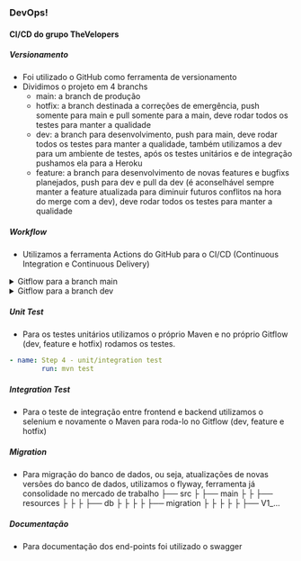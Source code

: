 ### DevOps!

#### CI/CD do grupo TheVelopers

##### Versionamento
- Foi utilizado o GitHub como ferramenta de versionamento
- Dividimos o projeto em 4 branchs
  - main: a branch de produção
  - hotfix: a branch destinada a correções de emergência, push somente para main e pull somente para a main, deve rodar todos os testes para manter a qualidade
  - dev: a branch para desenvolvimento, push para main, deve rodar todos os testes para manter a qualidade, também utilizamos a dev para um ambiente de testes, após os testes unitários e de integração pushamos ela para a Heroku
  - feature: a branch para desenvolvimento de novas features e bugfixs planejados, push para dev e pull da dev (é aconselhável sempre manter a feature atualizada para diminuir futuros conflitos na hora do merge com a dev), deve rodar todos os testes para manter a qualidade

##### Workflow 
- Utilizamos a ferramenta Actions do GitHub para o CI/CD (Continuous Integration e Continuous Delivery)

<details>
<summary>Gitflow para a branch main</summary>

```yaml

name: CI Main

on:
    push:
        branches: [ main ]

jobs:
  clean_build_deploy:
  
    runs-on: ubuntu-latest

    # Setando o ambiente
    environment:
      name: main

    steps:
      - name: Step 1 - checkout
        uses: actions/checkout@v2

      - name: Step 2 - set up JDK 11
        uses: actions/setup-java@v1
        with:
          java-version: 11
      
      - name: Step 3 - cache local Maven repository
        uses: actions/cache@v3
        with:
            path: ~/.m2/repository
            key: ${{ runner.os }}-maven-${{ hashFiles('**/pom.xml') }}
            restore-keys: |
                        ${{ runner.os }}-maven-  
      
      - name: Step 4 - clean and build
        run: mvn -B -DskipTests clean package
    
      - name: Step 5 - build and push docker image
        uses: mr-smithers-excellent/docker-build-push@v4
        with:
            image: jef771/sas-app
            registry: docker.io
            username: ${{ secrets.DOCKER_USERNAME }}
            password: ${{ secrets.DOCKER_PASSWORD }}

```
</details>

<details>
<summary>Gitflow para a branch dev</summary>

```yaml

 name: CI Dev

on:
    push:
        branches: [ dev ]

jobs:

  build_and_test:
    runs-on: ubuntu-latest

    environment:
      name: dev

    steps:
      - name: Step 1 - checkout
        uses: actions/checkout@v2

      - name: Step 2 - set up JDK 11
        uses: actions/setup-java@v1
        with:
          java-version: 11
      
      - name: Step 3- cache Maven packages
        uses: actions/cache@v1
        with:
          path: ~/.m2
          key: ${{ runner.os }}-m2-${{ hashFiles('**/pom.xml') }}
          restore-keys: ${{ runner.os }}-m2

      - name: Step 4 - unit/integration test
        run: mvn test

      - name: Step 5 - deploy heroku
        uses: akhileshns/heroku-deploy@v3.12.12
        with:
          heroku_api_key: ${{secrets.HEROKU_API_KEY}}
          heroku_app_name: "score-analysis-system-back"
          heroku_email: "score.analysis.sytem@gmail.com"

```
</details>

##### Unit Test
- Para os testes unitários utilizamos o próprio Maven e no próprio Gitflow (dev, feature e hotfix) rodamos os testes.

```yaml
- name: Step 4 - unit/integration test
        run: mvn test
```

##### Integration Test
- Para o teste de integração entre frontend e backend utilizamos o selenium e novamente o Maven para roda-lo no Gitflow (dev, feature e hotfix)

##### Migration
- Para migração do banco de dados, ou seja, atualizações de novas versões do banco de dados, utilizamos o flyway, ferramenta já consolidade no mercado de trabalho
├── src
├   ├── main
├   ├    ├── resources
├   ├    ├    ├── db
├   ├    ├    ├    ├── migration
├   ├    ├    ├    ├    ├── V1_...

##### Documentação
- Para documentação dos end-points foi utilizado o swagger
